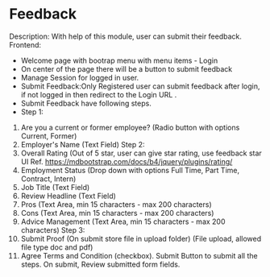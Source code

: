 # Feedback
Description:
With help of this module, user can submit their feedback.
Frontend:
- Welcome page with bootrap menu with menu items - Login
- On center of the page there will be a button to submit feedback
- Manage Session for logged in user.
- Submit Feedback:Only Registered user can submit feedback after login, if not logged in then redirect to the Login URL .
- Submit Feedback have following steps.
- Step 1:
1. Are you a current or former employee? 
(Radio button with options Current, Former)
2. Employer's Name
(Text Field)
Step 2: 
1. Overall Rating 
(Out of 5 star, user can give star rating, use feedback star UI 
Ref. https://mdbootstrap.com/docs/b4/jquery/plugins/rating/
2. Employment Status
(Drop down with options Full Time, Part Time, Contract, Intern)
3. Job Title 
(Text Field)
4. Review Headline 
(Text Field)
5. Pros
(Text Area, min 15 characters - max 200 characters)
6. Cons
(Text Area, min 15 characters - max 200 characters)
7. Advice Management
(Text Area, min 15 characters - max 200 characters)
Step 3:
1. Submit Proof (On submit store file in upload folder)
(File upload, allowed file type doc and pdf)
2. Agree Terms and Condition 
(checkbox).
Submit Button to submit all the steps.
On submit, Review submitted form fields.
